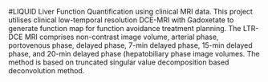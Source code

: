#LIQUID
Liver Function Quantification using clinical MRI data.
This project utilises clinical low-temporal resolution DCE-MRI with Gadoxetate to generate function map for function avoidance treatment planning.
The LTR-DCE MRI comprises non-contrast image volume, arterial phase, portovenous phase, delayed phase, 7-min delayed phase, 15-min delayed phase, and 20-min delayed phase (hepatobiliary phase image volumes.
The method is based on truncated singular value decomposition based deconvolution method.
